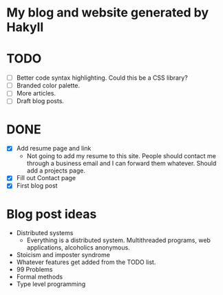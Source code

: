 # My blog and website generated by Hakyll

# TODO
- [ ] Better code syntax highlighting. Could this be a CSS library?
- [ ] Branded color palette.
- [ ] More articles.
- [ ] Draft blog posts.

# DONE
- [x] Add resume page and link
    - Not going to add my resume to this site. People should contact me through
      a business email and I can forward them whatever. Should add a projects
      page.
- [x] Fill out Contact page
- [x] First blog post

# Blog post ideas
- Distributed systems
    - Everything is a distributed system. Multithreaded programs, web
      applications, alcoholics anonymous.
- Stoicism and imposter syndrome
- Whatever features get added from the TODO list.
- 99 Problems
- Formal methods
- Type level programming
